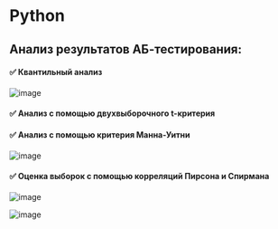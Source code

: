 # Python
## Анализ результатов АБ-тестирования:
#### :white_check_mark: Квантильный анализ
![image](https://user-images.githubusercontent.com/101996154/188288091-aa96c2a3-58c1-4fd1-be6f-f7b223f6d8a5.png)
#### :white_check_mark: Анализ с помощью двухвыборочного t-критерия
#### :white_check_mark: Анализ с помощью критерия Манна-Уитни
![image](https://user-images.githubusercontent.com/101996154/188288110-9b5eddef-55fa-4d1e-93d4-946da373b2b6.png)
#### :white_check_mark: Оценка выборок с помощью корреляций Пирсона и Спирмана
![image](https://user-images.githubusercontent.com/101996154/188288136-a751cdc4-2c0f-48ff-a507-7c2cdc76c107.png)

![image](https://user-images.githubusercontent.com/101996154/188288047-e5f1e9fe-dfcb-4aeb-a85a-6db515eeb2b7.png)
